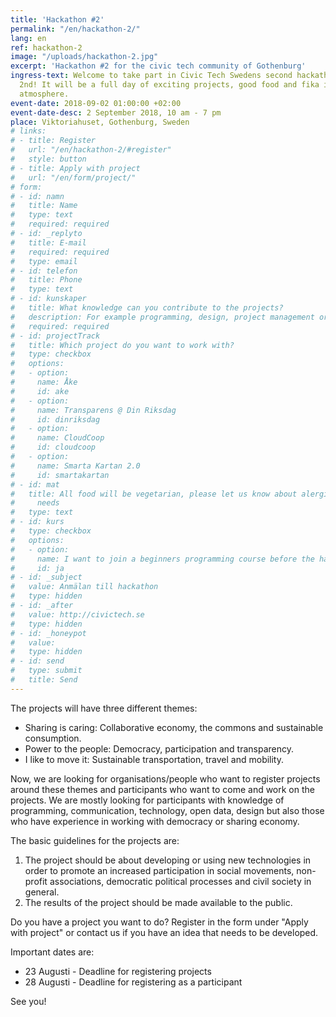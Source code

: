 ```yaml
---
title: 'Hackathon #2'
permalink: "/en/hackathon-2/"
lang: en
ref: hackathon-2
image: "/uploads/hackathon-2.jpg"
excerpt: 'Hackathon #2 for the civic tech community of Gothenburg'
ingress-text: Welcome to take part in Civic Tech Swedens second hackathon September
  2nd! It will be a full day of exciting projects, good food and fika in a friendly
  atmosphere.
event-date: 2018-09-02 01:00:00 +02:00
event-date-desc: 2 September 2018, 10 am - 7 pm
place: Viktoriahuset, Gothenburg, Sweden
# links:
# - title: Register
#   url: "/en/hackathon-2/#register"
#   style: button
# - title: Apply with project
#   url: "/en/form/project/"
# form:
# - id: namn
#   title: Name
#   type: text
#   required: required
# - id: _replyto
#   title: E-mail
#   required: required
#   type: email
# - id: telefon
#   title: Phone
#   type: text
# - id: kunskaper
#   title: What knowledge can you contribute to the projects?
#   description: For example programming, design, project management or something else?
#   required: required
# - id: projectTrack
#   title: Which project do you want to work with?
#   type: checkbox
#   options:
#   - option:
#     name: Åke
#     id: ake
#   - option:
#     name: Transparens @ Din Riksdag
#     id: dinriksdag
#   - option:
#     name: CloudCoop
#     id: cloudcoop
#   - option:
#     name: Smarta Kartan 2.0
#     id: smartakartan
# - id: mat
#   title: All food will be vegetarian, please let us know about alergies or other specific
#     needs
#   type: text
# - id: kurs
#   type: checkbox
#   options:
#   - option:
#     name: I want to join a beginners programming course before the hackathon
#     id: ja
# - id: _subject
#   value: Anmälan till hackathon
#   type: hidden
# - id: _after
#   value: http://civictech.se
#   type: hidden
# - id: _honeypot
#   value:
#   type: hidden
# - id: send
#   type: submit
#   title: Send
---
```


The projects will have three different themes:

* Sharing is caring: Collaborative economy, the commons and sustainable consumption.
* Power to the people: Democracy, participation and transparency.
* I like to move it: Sustainable transportation, travel and mobility.

Now, we are looking for organisations/people who want to register projects around these themes and participants who want to come and work on the projects. We are mostly looking for participants with knowledge of programming, communication, technology, open data, design but also those who have experience in working with democracy or sharing economy.

The basic guidelines for the projects are:

1. The project should be about developing or using new technologies in order to promote an increased participation in social movements, non-profit associations, democratic political processes and civil society in general.
2. The results of the project should be made available to the public.

Do you have a project you want to do? Register in the form under "Apply with project" or contact us if you have an idea that needs to be developed.

Important dates are:

* 23 Augusti - Deadline for registering projects
* 28 Augusti - Deadline for registering as a participant

See you!
